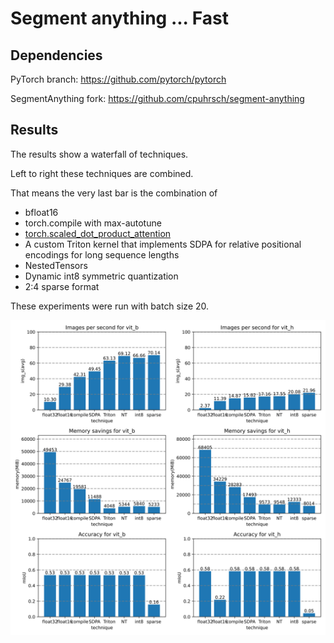 # Segment anything ... Fast


## Dependencies

PyTorch branch: https://github.com/pytorch/pytorch

SegmentAnything fork: https://github.com/cpuhrsch/segment-anything


## Results

The results show a waterfall of techniques.

Left to right these techniques are combined.

That means the very last bar is the combination of
- bfloat16
- torch.compile with max-autotune
- [torch.scaled_dot_product_attention](https://pytorch.org/docs/main/generated/torch.nn.functional.scaled_dot_product_attention.html)
- A custom Triton kernel that implements SDPA for relative positional encodings for long sequence lengths
- NestedTensors
- Dynamic int8 symmetric quantization
- 2:4 sparse format

These experiments were run with batch size 20.

![High level results](bar_chart.svg)
